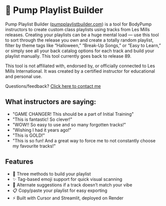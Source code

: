 # 💪 Pump Playlist Builder

Pump Playlist Builder ([pumpplaylistbuilder.com](http://pumpplaylistbuilder.com)) is a tool for BodyPump instructors to create custom class playlists using tracks from Les Mills releases. Creating your playlists can be a huge mental load — use this tool to sort through the release you own and create a totally random playlist, filter by theme tags like “Halloween,” “Break-Up Songs,” or “Easy to Learn,” or simply see all your back catalog options for each track and build your playlist manually. This tool currently goes back to release 89.

This tool is not affiliated with, endorsed by, or officially connected to Les Mills International. It was created by a certified instructor for educational and personal use.

Questions/feedback? [Click here to contact me](https://jessicamisener.com/contact)

## What instructors are saying:
- "GAME CHANGER! This should be a part of Initial Training"
- "This is fantastic! So clever!"
- "WOW!! So easy to use and so many forgotten tracks!"
- "Wishing I had it years ago!"
- "This is GOLD!"
- "This is so fun! And a great way to force me to not constantly choose my favourite tracks!"

## Features

- 🎵 Three methods to build your playlist
- ✨ Tag-based emoji support for quick visual scanning
- 🔁 Alternate suggestions if a track doesn’t match your vibe
- 📋 Copy/paste your playlist for easy exporting
- ⚡ Built with Cursor and Streamlit, deployed on Render
